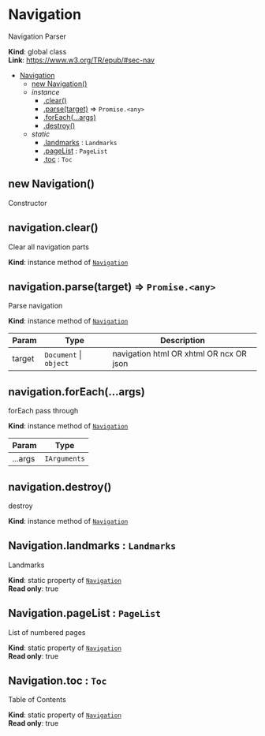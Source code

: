 <a name="Navigation"></a>

# Navigation
Navigation Parser

**Kind**: global class  
**Link**: https://www.w3.org/TR/epub/#sec-nav  

* [Navigation](#Navigation)
    * [new Navigation()](#new_Navigation_new)
    * _instance_
        * [.clear()](#Navigation+clear)
        * [.parse(target)](#Navigation+parse) ⇒ <code>Promise.&lt;any&gt;</code>
        * [.forEach(...args)](#Navigation+forEach)
        * [.destroy()](#Navigation+destroy)
    * _static_
        * [.landmarks](#Navigation.landmarks) : <code>Landmarks</code>
        * [.pageList](#Navigation.pageList) : <code>PageList</code>
        * [.toc](#Navigation.toc) : <code>Toc</code>

<a name="new_Navigation_new"></a>

## new Navigation()
Constructor

<a name="Navigation+clear"></a>

## navigation.clear()
Clear all navigation parts

**Kind**: instance method of [<code>Navigation</code>](#Navigation)  
<a name="Navigation+parse"></a>

## navigation.parse(target) ⇒ <code>Promise.&lt;any&gt;</code>
Parse navigation

**Kind**: instance method of [<code>Navigation</code>](#Navigation)  

| Param | Type | Description |
| --- | --- | --- |
| target | <code>Document</code> \| <code>object</code> | navigation html OR xhtml OR ncx OR json |

<a name="Navigation+forEach"></a>

## navigation.forEach(...args)
forEach pass through

**Kind**: instance method of [<code>Navigation</code>](#Navigation)  

| Param | Type |
| --- | --- |
| ...args | <code>IArguments</code> | 

<a name="Navigation+destroy"></a>

## navigation.destroy()
destroy

**Kind**: instance method of [<code>Navigation</code>](#Navigation)  
<a name="Navigation.landmarks"></a>

## Navigation.landmarks : <code>Landmarks</code>
Landmarks

**Kind**: static property of [<code>Navigation</code>](#Navigation)  
**Read only**: true  
<a name="Navigation.pageList"></a>

## Navigation.pageList : <code>PageList</code>
List of numbered pages

**Kind**: static property of [<code>Navigation</code>](#Navigation)  
**Read only**: true  
<a name="Navigation.toc"></a>

## Navigation.toc : <code>Toc</code>
Table of Contents

**Kind**: static property of [<code>Navigation</code>](#Navigation)  
**Read only**: true  
